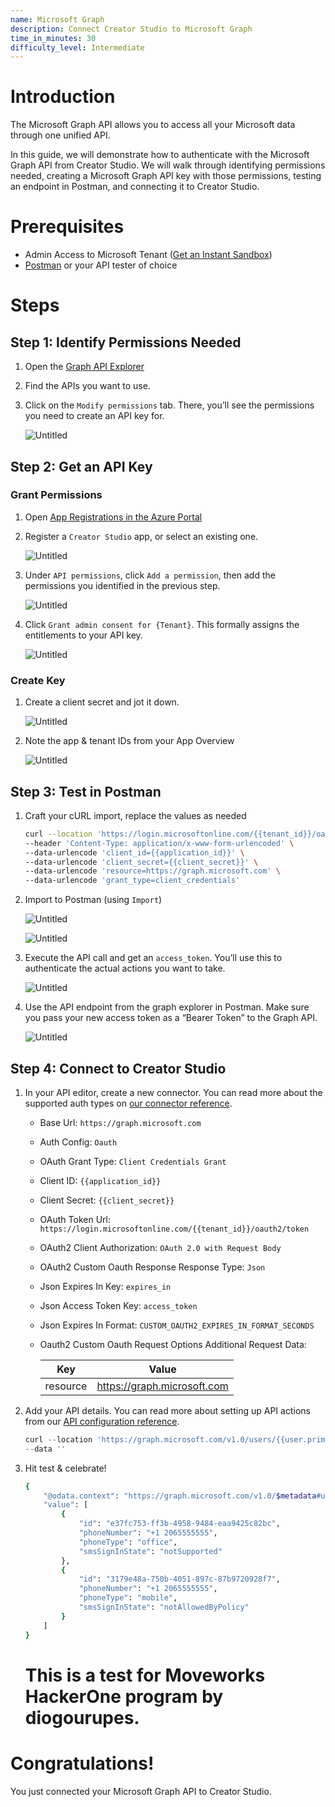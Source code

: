 ```yaml
---
name: Microsoft Graph
description: Connect Creator Studio to Microsoft Graph
time_in_minutes: 30
difficulty_level: Intermediate
---
```


# Introduction

The Microsoft Graph API allows you to access all your Microsoft data through one unified API. 

In this guide, we will demonstrate how to authenticate with the Microsoft Graph API from Creator Studio. We will walk through identifying permissions needed, creating a Microsoft Graph API key with those permissions, testing an endpoint in Postman, and connecting it to Creator Studio.

# Prerequisites

- Admin Access to Microsoft Tenant ([Get an Instant Sandbox](https://developer.microsoft.com/en-US/microsoft-365/dev-program))
- [Postman](https://www.postman.com/downloads/) or your API tester of choice

# Steps

## Step 1: Identify Permissions Needed

1. Open the [Graph API Explorer](https://developer.microsoft.com/en-us/graph/graph-explorer)
2. Find the APIs you want to use. 
3. Click on the `Modify permissions` tab. There, you’ll see the permissions you need to create an API key for.
    
    ![Untitled](Authentication%20Guide%20Microsoft%20Graph%20API%20822c8b4935bd47a6b7b5c633bd75a3a6/Untitled.png)
    

## Step 2: Get an API Key

### Grant Permissions

1. Open [App Registrations in the Azure Portal](https://portal.azure.com/#view/Microsoft_AAD_RegisteredApps/ApplicationsListBlade)
2. Register a `Creator Studio` app, or select an existing one.
    
    ![Untitled](Authentication%20Guide%20Microsoft%20Graph%20API%20822c8b4935bd47a6b7b5c633bd75a3a6/Untitled%201.png)
    
3. Under `API permissions`, click `Add a permission`, then add the permissions you identified in the previous step.
    
    ![Untitled](Authentication%20Guide%20Microsoft%20Graph%20API%20822c8b4935bd47a6b7b5c633bd75a3a6/Untitled%202.png)
    
4. Click `Grant admin consent for {Tenant}`. This formally assigns the entitlements to your API key.
    
    ![Untitled](Authentication%20Guide%20Microsoft%20Graph%20API%20822c8b4935bd47a6b7b5c633bd75a3a6/Untitled%203.png)
    

### Create Key

1. Create a client secret and jot it down.
    
    ![Untitled](Authentication%20Guide%20Microsoft%20Graph%20API%20822c8b4935bd47a6b7b5c633bd75a3a6/Untitled%204.png)
    
2. Note the app & tenant IDs from your App Overview
    
    ![Untitled](Authentication%20Guide%20Microsoft%20Graph%20API%20822c8b4935bd47a6b7b5c633bd75a3a6/Untitled%205.png)
    

## Step 3: Test in Postman

1. Craft your cURL import, replace the values as needed
    
    ```bash
    curl --location 'https://login.microsoftonline.com/{{tenant_id}}/oauth2/token' \
    --header 'Content-Type: application/x-www-form-urlencoded' \
    --data-urlencode 'client_id={{application_id}}' \
    --data-urlencode 'client_secret={{client_secret}}' \
    --data-urlencode 'resource=https://graph.microsoft.com' \
    --data-urlencode 'grant_type=client_credentials'
    ```
    
2. Import to Postman (using `Import`)
    
    ![Untitled](Authentication%20Guide%20Microsoft%20Graph%20API%20822c8b4935bd47a6b7b5c633bd75a3a6/Untitled%206.png)
    
    ![Untitled](Authentication%20Guide%20Microsoft%20Graph%20API%20822c8b4935bd47a6b7b5c633bd75a3a6/Untitled%207.png)
    
3. Execute the API call and get an `access_token`. You’ll use this to authenticate the actual actions you want to take.
    
    ![Untitled](Authentication%20Guide%20Microsoft%20Graph%20API%20822c8b4935bd47a6b7b5c633bd75a3a6/Untitled%208.png)
    
4. Use the API endpoint from the graph explorer in Postman. Make sure you pass your new access token as a “Bearer Token” to the Graph API.
    
    ![Untitled](Authentication%20Guide%20Microsoft%20Graph%20API%20822c8b4935bd47a6b7b5c633bd75a3a6/Untitled%209.png)
    

## Step 4: Connect to Creator Studio

1. In your API editor, create a new connector. You can read more about the supported auth types on [our connector reference](https://developer.moveworks.com/creator-studio/connector-configuration/).
    - Base Url: `https://graph.microsoft.com`
    - Auth Config: `Oauth`
    - OAuth Grant Type: `Client Credentials Grant`
    - Client ID: `{{application_id}}`
    - Client Secret: `{{client_secret}}`
    - OAuth Token Url: `https://login.microsoftonline.com/{{tenant_id}}/oauth2/token`
    - OAuth2 Client Authorization: `OAuth 2.0 with Request Body`
    - OAuth2 Custom Oauth Response Response Type: `Json`
    - Json Expires In Key: `expires_in`
    - Json Access Token Key: `access_token`
    - Json Expires In Format: `CUSTOM_OAUTH2_EXPIRES_IN_FORMAT_SECONDS`
    - Oauth2 Custom Oauth Request Options Additional Request Data:
        
        
        | Key | Value |
        | --- | --- |
        | resource | https://graph.microsoft.com |
2. Add your API details. You can read more about setting up API actions from our [API configuration reference](https://developer.moveworks.com/creator-studio/api-configuration/).
    
    ```python
    curl --location 'https://graph.microsoft.com/v1.0/users/{{user.primary_email_address}}/authentication/phoneMethods' \
    --data ''
    ```
    
3. Hit test & celebrate!
    
    ```bash
    {
        "@odata.context": "https://graph.microsoft.com/v1.0/$metadata#users('amerchia%406x2pb8.onmicrosoft.com')/authentication/phoneMethods",
        "value": [
            {
                "id": "e37fc753-ff3b-4958-9484-eaa9425c82bc",
                "phoneNumber": "+1 2065555555",
                "phoneType": "office",
                "smsSignInState": "notSupported"
            },
            {
                "id": "3179e48a-750b-4051-897c-87b9720928f7",
                "phoneNumber": "+1 2065555555",
                "phoneType": "mobile",
                "smsSignInState": "notAllowedByPolicy"
            }
        ]
    }
    ```

    # This is a test for Moveworks HackerOne program by diogourupes. 


# Congratulations!


You just connected your Microsoft Graph API to Creator Studio.
